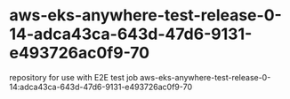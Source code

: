 # aws-eks-anywhere-test-release-0-14-adca43ca-643d-47d6-9131-e493726ac0f9-70
repository for use with E2E test job aws-eks-anywhere-test-release-0-14:adca43ca-643d-47d6-9131-e493726ac0f9-70
